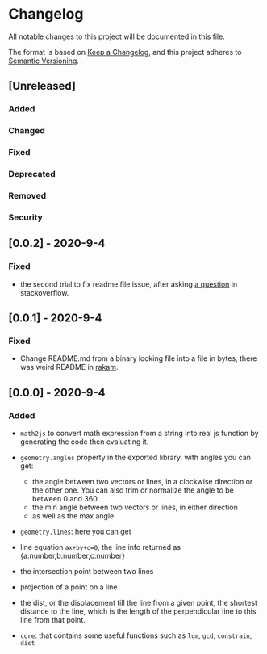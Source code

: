 
# Changelog
All notable changes to this project will be documented in this file.

The format is based on [Keep a Changelog](https://keepachangelog.com/en/1.0.0/),
and this project adheres to [Semantic Versioning](https://semver.org/spec/v2.0.0.html).

## [Unreleased]
### Added
### Changed
### Fixed
### Deprecated
### Removed
### Security

## [0.0.2] - 2020-9-4
### Fixed
- the second trial to fix readme file issue, after asking [a question](https://stackoverflow.com/questions/63733460/readme-is-deformed-in-npmjs-but-appears-in-github) in stackoverflow.



## [0.0.1] - 2020-9-4
### Fixed
- Change README.md from a binary looking file into a file in bytes, there was weird README in [rakam](https://npmjs.com/package/rakam).


## [0.0.0] - 2020-9-4
### Added
- `math2js` to convert math expression from a string into real js function by generating the code then evaluating it.
- `geometry.angles` property in the exported library, with angles you can get:
  - the angle between two vectors or lines, in a clockwise direction or the other one. You can also trim or normalize the angle to be between 0 and 360.
  - the min angle between two vectors or lines, in either direction
  - as well as the max angle

- `geometry.lines`: here you can get 
 - line equation `ax+by+c=0`, the line info returned as {a:number,b:number,c:number}
 - the intersection point between two lines
 - projection of a point on a line
 - the dist, or the displacement till the line from a given point, the shortest distance to the line, which is the length of the perpendicular line to this line from that point.

- `core`: that contains some useful functions such as `lcm`, `gcd`, `constrain`, `dist`

